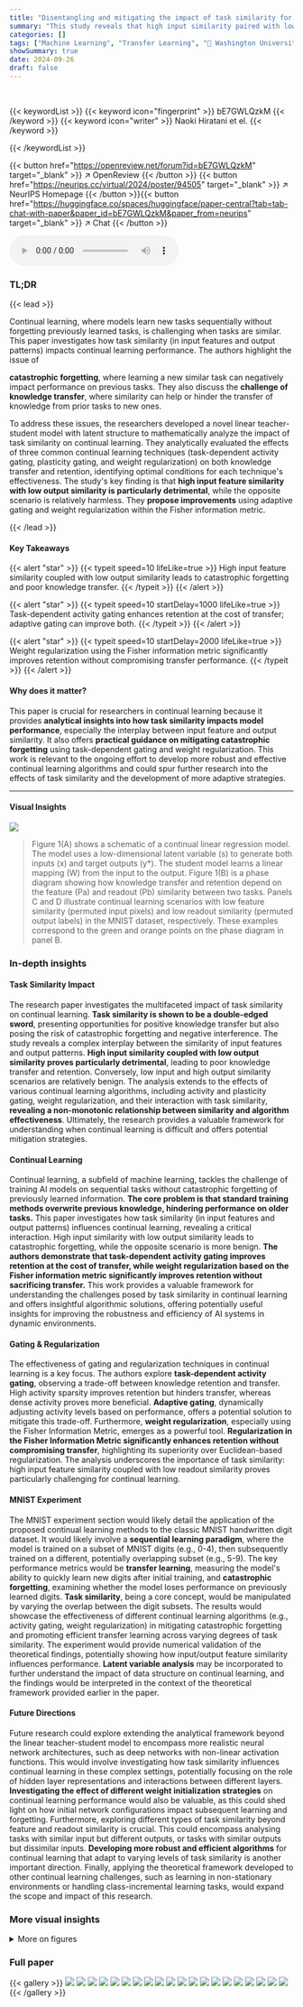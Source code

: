 ```yaml
---
title: "Disentangling and mitigating the impact of task similarity for continual learning"
summary: "This study reveals that high input similarity paired with low output similarity is detrimental to continual learning, whereas the opposite scenario is relatively benign; offering insights into mitigat..."
categories: []
tags: ["Machine Learning", "Transfer Learning", "🏢 Washington University in St Louis",]
showSummary: true
date: 2024-09-26
draft: false
---
```


<br>

{{< keywordList >}}
{{< keyword icon="fingerprint" >}} bE7GWLQzkM {{< /keyword >}}
{{< keyword icon="writer" >}} Naoki Hiratani et el. {{< /keyword >}}
 
{{< /keywordList >}}

{{< button href="https://openreview.net/forum?id=bE7GWLQzkM" target="_blank" >}}
↗ OpenReview
{{< /button >}}
{{< button href="https://neurips.cc/virtual/2024/poster/94505" target="_blank" >}}
↗ NeurIPS Homepage
{{< /button >}}{{< button href="https://huggingface.co/spaces/huggingface/paper-central?tab=tab-chat-with-paper&paper_id=bE7GWLQzkM&paper_from=neurips" target="_blank" >}}
↗ Chat
{{< /button >}}



<audio controls>
    <source src="https://ai-paper-reviewer.com/bE7GWLQzkM/podcast.wav" type="audio/wav">
    Your browser does not support the audio element.
</audio>


### TL;DR


{{< lead >}}

Continual learning, where models learn new tasks sequentially without forgetting previously learned tasks, is challenging when tasks are similar.  This paper investigates how task similarity (in input features and output patterns) impacts continual learning performance. The authors highlight the issue of 

**catastrophic forgetting**, where learning a new similar task can negatively impact performance on previous tasks.  They also discuss the **challenge of knowledge transfer**, where similarity can help or hinder the transfer of knowledge from prior tasks to new ones.



To address these issues, the researchers developed a novel linear teacher-student model with latent structure to mathematically analyze the impact of task similarity on continual learning.  They analytically evaluated the effects of three common continual learning techniques (task-dependent activity gating, plasticity gating, and weight regularization) on both knowledge transfer and retention, identifying optimal conditions for each technique's effectiveness. The study's key finding is that **high input feature similarity with low output similarity is particularly detrimental**, while the opposite scenario is relatively harmless.  They **propose improvements** using adaptive gating and weight regularization within the Fisher information metric.

{{< /lead >}}


#### Key Takeaways

{{< alert "star" >}}
{{< typeit speed=10 lifeLike=true >}} High input feature similarity coupled with low output similarity leads to catastrophic forgetting and poor knowledge transfer. {{< /typeit >}}
{{< /alert >}}

{{< alert "star" >}}
{{< typeit speed=10 startDelay=1000 lifeLike=true >}} Task-dependent activity gating enhances retention at the cost of transfer; adaptive gating can improve both. {{< /typeit >}}
{{< /alert >}}

{{< alert "star" >}}
{{< typeit speed=10 startDelay=2000 lifeLike=true >}} Weight regularization using the Fisher information metric significantly improves retention without compromising transfer performance. {{< /typeit >}}
{{< /alert >}}

#### Why does it matter?
This paper is crucial for researchers in continual learning because it provides **analytical insights into how task similarity impacts model performance**, especially the interplay between input feature and output similarity.  It also offers **practical guidance on mitigating catastrophic forgetting** using task-dependent gating and weight regularization. This work is relevant to the ongoing effort to develop more robust and effective continual learning algorithms and could spur further research into the effects of task similarity and the development of more adaptive strategies.

------
#### Visual Insights



![](https://ai-paper-reviewer.com/bE7GWLQzkM/figures_2_1.jpg)

> Figure 1(A) shows a schematic of a continual linear regression model.  The model uses a low-dimensional latent variable (s) to generate both inputs (x) and target outputs (y*). The student model learns a linear mapping (W) from the input to the output. Figure 1(B) is a phase diagram showing how knowledge transfer and retention depend on the feature (Pa) and readout (Pb) similarity between two tasks.  Panels C and D illustrate continual learning scenarios with low feature similarity (permuted input pixels) and low readout similarity (permuted output labels) in the MNIST dataset, respectively. These examples correspond to the green and orange points on the phase diagram in panel B.







### In-depth insights


#### Task Similarity Impact
The research paper investigates the multifaceted impact of task similarity on continual learning.  **Task similarity is shown to be a double-edged sword**, presenting opportunities for positive knowledge transfer but also posing the risk of catastrophic forgetting and negative interference. The study reveals a complex interplay between the similarity of input features and output patterns. **High input similarity coupled with low output similarity proves particularly detrimental**, leading to poor knowledge transfer and retention. Conversely, low input and high output similarity scenarios are relatively benign.  The analysis extends to the effects of various continual learning algorithms, including activity and plasticity gating, weight regularization, and their interaction with task similarity, **revealing a non-monotonic relationship between similarity and algorithm effectiveness**.  Ultimately, the research provides a valuable framework for understanding when continual learning is difficult and offers potential mitigation strategies.

#### Continual Learning
Continual learning, a subfield of machine learning, tackles the challenge of training AI models on sequential tasks without catastrophic forgetting of previously learned information.  **The core problem is that standard training methods overwrite previous knowledge, hindering performance on older tasks.** This paper investigates how task similarity (in input features and output patterns) influences continual learning, revealing a critical interaction. High input similarity with low output similarity leads to catastrophic forgetting, while the opposite scenario is more benign. **The authors demonstrate that task-dependent activity gating improves retention at the cost of transfer, while weight regularization based on the Fisher information metric significantly improves retention without sacrificing transfer.**  This work provides a valuable framework for understanding the challenges posed by task similarity in continual learning and offers insightful algorithmic solutions, offering potentially useful insights for improving the robustness and efficiency of AI systems in dynamic environments.

#### Gating & Regularization
The effectiveness of gating and regularization techniques in continual learning is a key focus.  The authors explore **task-dependent activity gating**, observing a trade-off between knowledge retention and transfer.  High activity sparsity improves retention but hinders transfer, whereas dense activity proves more beneficial.  **Adaptive gating**, dynamically adjusting activity levels based on performance, offers a potential solution to mitigate this trade-off.  Furthermore, **weight regularization**, especially using the Fisher Information Metric, emerges as a powerful tool.  **Regularization in the Fisher Information Metric significantly enhances retention without compromising transfer**, highlighting its superiority over Euclidean-based regularization.  The analysis underscores the importance of task similarity: high input feature similarity coupled with low readout similarity proves particularly challenging for continual learning.

#### MNIST Experiment
The MNIST experiment section would likely detail the application of the proposed continual learning methods to the classic MNIST handwritten digit dataset.  It would likely involve a **sequential learning paradigm**, where the model is trained on a subset of MNIST digits (e.g., 0-4), then subsequently trained on a different, potentially overlapping subset (e.g., 5-9). The key performance metrics would be **transfer learning**, measuring the model's ability to quickly learn new digits after initial training, and **catastrophic forgetting**, examining whether the model loses performance on previously learned digits. **Task similarity**, being a core concept, would be manipulated by varying the overlap between the digit subsets. The results would showcase the effectiveness of different continual learning algorithms (e.g., activity gating, weight regularization) in mitigating catastrophic forgetting and promoting efficient transfer learning across varying degrees of task similarity. The experiment would provide numerical validation of the theoretical findings, potentially showing how input/output feature similarity influences performance.  **Latent variable analysis** may be incorporated to further understand the impact of data structure on continual learning, and the findings would be interpreted in the context of the theoretical framework provided earlier in the paper.

#### Future Directions
Future research could explore extending the analytical framework beyond the linear teacher-student model to encompass more realistic neural network architectures, such as deep networks with non-linear activation functions. This would involve investigating how task similarity influences continual learning in these complex settings, potentially focusing on the role of hidden layer representations and interactions between different layers.  **Investigating the effect of different weight initialization strategies** on continual learning performance would also be valuable, as this could shed light on how initial network configurations impact subsequent learning and forgetting.  Furthermore, exploring different types of task similarity beyond feature and readout similarity is crucial. This could encompass analysing tasks with similar input but different outputs, or tasks with similar outputs but dissimilar inputs.  **Developing more robust and efficient algorithms** for continual learning that adapt to varying levels of task similarity is another important direction.  Finally, applying the theoretical framework developed to other continual learning challenges, such as learning in non-stationary environments or handling class-incremental learning tasks, would expand the scope and impact of this research.


### More visual insights

<details>
<summary>More on figures
</summary>


![](https://ai-paper-reviewer.com/bE7GWLQzkM/figures_3_1.jpg)

> This figure displays results from a vanilla model (no gating or regularization) of continual learning performance.  Panel A shows the calculation of transfer and retention error, while panels B and C show how transfer performance varies with feature similarity (ρa) and readout similarity (ρb).  Panels D-G show how retention performance varies with ρa and ρb, with panel G magnifying a specific region of panel E to highlight local minima/maxima.


![](https://ai-paper-reviewer.com/bE7GWLQzkM/figures_5_1.jpg)

> This figure shows the results of a random task-dependent activity gating model. It shows how the transfer and retention performance change depending on different parameters such as feature similarity, readout similarity, and gating level. The results are shown in four different subplots to illustrate how each parameter affects the performance. The results are obtained through numerical estimations, and horizontal dashed lines are added to compare the results against the baseline performance.


![](https://ai-paper-reviewer.com/bE7GWLQzkM/figures_5_2.jpg)

> Figure 3 presents the results of simulations using a random task-dependent activity gating model. The results are shown as a function of the gating level (α), which is defined as the proportion of active input neurons. Panel (A) shows the transfer performance when input feature similarity (ρa) is 1.0. Panel (B) shows the transfer performance under the optimal gating level, with the optimal level determined by maximizing transfer performance. Panel (C) shows the retention performance when ρa = 1.0, and Panel (D) displays the average transfer and retention performances across a uniform distribution of task similarities (0 ≤ ρa, ρb ≤ 1). The performance of the vanilla model without gating is shown as a horizontal dashed line in each panel for comparison.


![](https://ai-paper-reviewer.com/bE7GWLQzkM/figures_6_1.jpg)

> This figure shows the results of using weight regularization in a Euclidean metric for continual learning.  Panels A and B illustrate the transfer and retention performance, respectively, as a function of the regularizer coefficient (γ) and task similarity (ρa and ρb). Panel C displays the optimal regularizer coefficient (γ) that maximizes retention performance for various levels of task similarity. Finally, Panel D presents the average performance (both transfer and retention) across a range of task similarities.


![](https://ai-paper-reviewer.com/bE7GWLQzkM/figures_7_1.jpg)

> This figure shows the results of applying weight regularization using the Fisher information metric and its diagonal approximation.  Panels A and B illustrate how retention performance varies with the regularizer coefficient (gamma) and different levels of task similarity (feature and readout). Panels C and D present the average transfer and retention performance across various task similarity conditions for both the exact Fisher information metric and its diagonal approximation. The diagonal approximation is shown to be less robust against task similarity.


![](https://ai-paper-reviewer.com/bE7GWLQzkM/figures_8_1.jpg)

> This figure shows the results of numerical experiments using a permuted MNIST dataset with a latent structure.  Panels A and B display the transfer and retention performance of a vanilla model, demonstrating the asymmetric and non-monotonic relationship between task similarity and performance. Panels C and D illustrate the impact of random and adaptive activity gating on transfer and retention, highlighting how adaptive gating can mitigate the tradeoff between these two objectives. Finally, panels E through H compare the performance of weight regularization using different metrics (Euclidean, Fisher information, diagonal approximation of Fisher information, layer-wise approximation of Fisher information), showcasing that the layer-wise approximation of the Fisher information metric achieves the best retention performance.


![](https://ai-paper-reviewer.com/bE7GWLQzkM/figures_17_1.jpg)

> This figure examines how the gating level affects the trade-off between transfer and retention performance in continual learning.  Panel A shows a phase diagram illustrating the different regions of gating level behavior as a function of feature and readout similarity. Panels B-D then delve deeper into specific regions of this phase diagram, showing the transfer and retention performance curves for different gating levels within those regions. The results demonstrate the complex interplay between gating, feature similarity, and readout similarity in determining continual learning success.


![](https://ai-paper-reviewer.com/bE7GWLQzkM/figures_21_1.jpg)

> Figure 9 shows the results of weight regularization in Euclidean metric.  Panels A and B illustrate how the optimal regularizer coefficient γ that maximizes transfer performance and the resulting performance vary depending on feature similarity (ρa) and readout similarity (ρb). Panels C and D show the optimal regularizer coefficient γ for retention performance and the resulting performance under different combinations of feature and readout similarity.  Note that panel C is the same as Figure 5C.


![](https://ai-paper-reviewer.com/bE7GWLQzkM/figures_26_1.jpg)

> This figure shows the results of experiments on a permuted MNIST dataset with latent variables.  It demonstrates the transfer and retention performance for several continual learning algorithms, including a vanilla model, random and adaptive activity gating, and weight regularization using different metrics (Euclidean, Fisher information matrix, layer-wise and diagonal approximations).  The plots illustrate how performance varies based on task similarity (feature and readout), highlighting the effects of different continual learning strategies. Error bars represent standard error.


![](https://ai-paper-reviewer.com/bE7GWLQzkM/figures_27_1.jpg)

> This figure shows the results of experiments conducted on a permuted MNIST dataset with latent variables.  The experiments test the impact of task similarity and different continual learning algorithms on transfer and retention performance.  Panel A and B illustrate the baseline transfer and retention for a vanilla model. Panels C and D show results using random and adaptive activity gating. Panels E-H present results for weight regularization using three different methods: Euclidean metric, Fisher information metric (layer-wise approximation), and Fisher information metric (diagonal approximation). The graphs display transfer and retention performance as a function of task similarity (feature and readout similarity) and regularization strength.


![](https://ai-paper-reviewer.com/bE7GWLQzkM/figures_29_1.jpg)

> This figure shows the results of experiments on the permuted MNIST dataset where both input pixels and output labels were permuted to control feature and readout similarity.  Panels A and B show the transfer and classification performance using classification accuracy and cross-entropy loss, respectively, as performance metrics.  Panel C compares transfer performance using random versus adaptive activity gating. Panels D-F illustrate the effect of weight regularization using different metrics (Euclidean, Fisher information matrix (FIM) with diagonal and layer-wise approximations) on transfer and retention performance under varying levels of feature and readout similarity.


</details>






### Full paper

{{< gallery >}}
<img src="https://ai-paper-reviewer.com/bE7GWLQzkM/1.png" class="grid-w50 md:grid-w33 xl:grid-w25" />
<img src="https://ai-paper-reviewer.com/bE7GWLQzkM/2.png" class="grid-w50 md:grid-w33 xl:grid-w25" />
<img src="https://ai-paper-reviewer.com/bE7GWLQzkM/3.png" class="grid-w50 md:grid-w33 xl:grid-w25" />
<img src="https://ai-paper-reviewer.com/bE7GWLQzkM/4.png" class="grid-w50 md:grid-w33 xl:grid-w25" />
<img src="https://ai-paper-reviewer.com/bE7GWLQzkM/5.png" class="grid-w50 md:grid-w33 xl:grid-w25" />
<img src="https://ai-paper-reviewer.com/bE7GWLQzkM/6.png" class="grid-w50 md:grid-w33 xl:grid-w25" />
<img src="https://ai-paper-reviewer.com/bE7GWLQzkM/7.png" class="grid-w50 md:grid-w33 xl:grid-w25" />
<img src="https://ai-paper-reviewer.com/bE7GWLQzkM/8.png" class="grid-w50 md:grid-w33 xl:grid-w25" />
<img src="https://ai-paper-reviewer.com/bE7GWLQzkM/9.png" class="grid-w50 md:grid-w33 xl:grid-w25" />
<img src="https://ai-paper-reviewer.com/bE7GWLQzkM/10.png" class="grid-w50 md:grid-w33 xl:grid-w25" />
<img src="https://ai-paper-reviewer.com/bE7GWLQzkM/11.png" class="grid-w50 md:grid-w33 xl:grid-w25" />
<img src="https://ai-paper-reviewer.com/bE7GWLQzkM/12.png" class="grid-w50 md:grid-w33 xl:grid-w25" />
<img src="https://ai-paper-reviewer.com/bE7GWLQzkM/13.png" class="grid-w50 md:grid-w33 xl:grid-w25" />
<img src="https://ai-paper-reviewer.com/bE7GWLQzkM/14.png" class="grid-w50 md:grid-w33 xl:grid-w25" />
<img src="https://ai-paper-reviewer.com/bE7GWLQzkM/15.png" class="grid-w50 md:grid-w33 xl:grid-w25" />
<img src="https://ai-paper-reviewer.com/bE7GWLQzkM/16.png" class="grid-w50 md:grid-w33 xl:grid-w25" />
<img src="https://ai-paper-reviewer.com/bE7GWLQzkM/17.png" class="grid-w50 md:grid-w33 xl:grid-w25" />
<img src="https://ai-paper-reviewer.com/bE7GWLQzkM/18.png" class="grid-w50 md:grid-w33 xl:grid-w25" />
<img src="https://ai-paper-reviewer.com/bE7GWLQzkM/19.png" class="grid-w50 md:grid-w33 xl:grid-w25" />
<img src="https://ai-paper-reviewer.com/bE7GWLQzkM/20.png" class="grid-w50 md:grid-w33 xl:grid-w25" />
{{< /gallery >}}